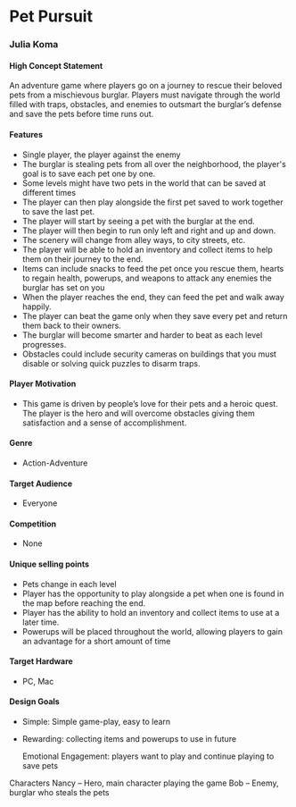 # Pet Pursuit
### Julia Koma

#### High Concept Statement
An adventure game where players go on a journey to rescue their beloved pets from a mischievous burglar. Players must navigate through the world filled with traps, obstacles, and enemies to outsmart the burglar’s defense and save the pets before time runs out.

#### Features
- Single player, the player against the enemy
- The burglar is stealing pets from all over the neighborhood, the player's goal is to save each pet one by one. 
- Some levels might have two pets in the world that can be saved at different times
- The player can then play alongside the first pet saved to work together to save the last pet.
- The player will start by seeing a pet with the burglar at the end.
- The player will then begin to run only left and right and up and down.
- The scenery will change from alley ways, to city streets, etc.
- The player will be able to hold an inventory and collect items to help them on their journey to the end.
- Items can include snacks to feed the pet once you rescue them, hearts to regain health, powerups, and weapons to attack any enemies the burglar has set on you
- When the player reaches the end, they can feed the pet and walk away happily.
- The player can beat the game only when they save every pet and return them back to their owners.
- The burglar will become smarter and harder to beat as each level progresses.
- Obstacles could include security cameras on buildings that you must disable or solving quick puzzles to disarm traps.

#### Player Motivation
- This game is driven by people’s love for their pets and a heroic quest. The player is the hero and will overcome obstacles giving them satisfaction and a sense of accomplishment.

#### Genre
- Action-Adventure

#### Target Audience
- Everyone

#### Competition
- None

#### Unique selling points
- Pets change in each level 
- Player has the opportunity to play alongside a pet when one is found in the map before reaching the end.
- Player has the ability to hold an inventory and collect items to use at a later time.
- Powerups will be placed throughout the world, allowing players to gain an advantage for a short amount of time

#### Target Hardware
- PC, Mac

#### Design Goals
- Simple: Simple game-play, easy to learn 
- Rewarding: collecting items and powerups to use in future

	Emotional Engagement: players want to play and continue playing to save pets

Characters
Nancy – Hero, main character playing the game
Bob – Enemy, burglar who steals the pets
